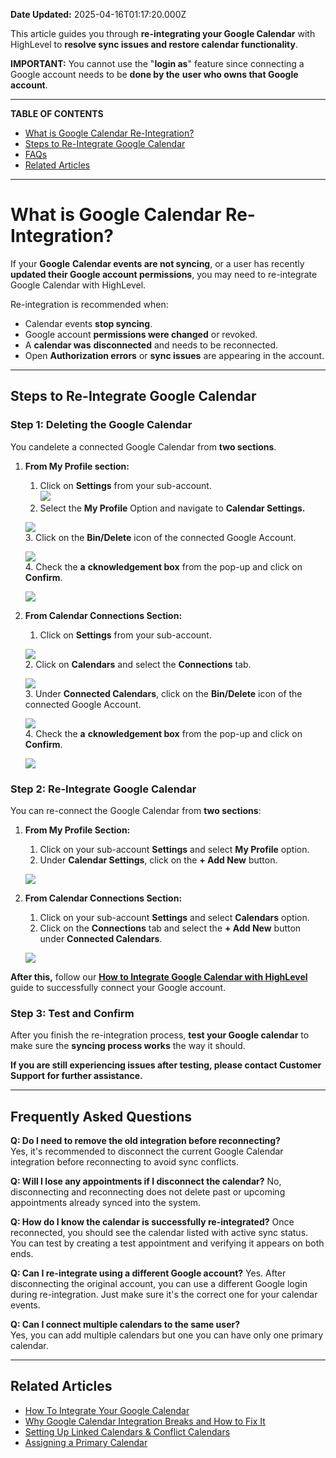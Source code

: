 **Date Updated:** 2025-04-16T01:17:20.000Z

This article guides you through **re-integrating your Google Calendar** with HighLevel to **resolve sync issues and restore calendar functionality**.

  
**IMPORTANT:** You cannot use the "**login as**" feature since connecting a Google account needs to be **done by the** **user who owns that Google account**.

---

**TABLE OF CONTENTS**

* [What is Google Calendar Re-Integration?](#What-is-Google-Calendar-Re-Integration?)[](#Steps-to-Re-Integrate-Google-Calendar)
* [Steps to Re-Integrate Google Calendar](#Steps-to-Re-Integrate-Google-Calendar)[](#Step-1%3A%C2%A0Deleting-the-Google-Calendar)
* [FAQs](#FAQs)[](#Related-Articles)
* [Related Articles](#Related-Articles)

---

# **What is Google Calendar Re-Integration?**

  
If your **Google** **Calendar events are not syncing**, or a user has recently **updated their Google account permissions**, you may need to re-integrate Google Calendar with HighLevel. 

  
Re-integration is recommended when:  
  
* Calendar events **stop syncing**.
* Google account **permissions were changed** or revoked.
* A **calendar was** **disconnected** and needs to be reconnected.
* Open **Authorization errors** or **sync issues** are appearing in the account.

---

## **Steps to Re-Integrate Google Calendar**

  
### **Step 1:** Deleting the Google Calendar

  
You candelete a connected Google Calendar from **two sections**.

  
1. **From My Profile section:**  
   1. Click on **Settings** from your sub-account.  
   ![](https://jumpshare.com/v/4SghRTtmHljEdrRPXOXv+/Screen+Shot+2025-04-15+at+12.21.38+AM.png)  
   2. Select the **My Profile** Option and navigate to **Calendar Settings.**  
         
   **![](https://jumpshare.com/v/fgzezlwYN0gINokGs8NF+/Screen+Shot+2025-04-15+at+12.23.54+AM.png)**  
   3. Click on the **Bin/Delete** icon of the connected Google Account.  
         
   ![](https://jumpshare.com/v/wHqvaNbjO8w77arkZtvA+/Screen+Shot+2025-04-15+at+12.26.40+AM.png)  
   4. Check the **a** **cknowledgement box** from the pop-up and click on **Confirm**.  
         
   ![](https://jumpshare.com/v/JcSVPuZXa1j8k1o32Wkh+/Screen+Shot+2025-04-15+at+12.29.12+AM.png)
2. **From Calendar Connections Section:**  
    
   1. Click on **Settings** from your sub-account.  
         
   ![](https://jumpshare.com/v/4SghRTtmHljEdrRPXOXv+/Screen+Shot+2025-04-15+at+12.21.38+AM.png)  
   2. Click on **Calendars** and select the **Connections** tab.  
         
   ![](https://jumpshare.com/v/FW3Xy2waMSLFGzTk90q3+/Screen+Shot+2025-04-15+at+12.50.32+AM.png)  
   3. Under **Connected Calendars**, click on the **Bin/Delete** icon of the connected Google Account.  
         
   ![](https://jumpshare.com/v/JSPZ8t1aYJ5B86tXlBIh+/Screen+Shot+2025-04-15+at+12.54.32+AM.png)  
   4. Check the **a** **cknowledgement box** from the pop-up and click on **Confirm**.  
         
   ![](https://jumpshare.com/v/pfg4df383qz7OST1tdB7+/Screen+Shot+2025-04-15+at+12.59.49+AM.png)

### **Step 2:** Re-Integrate Google Calendar

  
You can re-connect the Google Calendar from **two sections**:

  
1. **From My Profile Section:**  
    
   1. Click on your sub-account **Settings** and select **My Profile** option.  
   2. Under **Calendar Settings**, click on the **\+ Add New** button.  
         
   ![](https://jumpshare.com/v/PBL6fh3b0RQjMdpqdWXJ+/GIF+Recording+2025-04-15+at+1.19.53+AM.gif)
2. **From Calendar Connections Section:**  
    
   1. Click on your sub-account **Settings** and select **Calendars** option.  
   2. Click on the **Connections** tab and select the **\+ Add New** button under **Connected Calendars**.  
         
   ![](https://jumpshare.com/v/Key1XobKdgef0RgMUVOA+/GIF+Recording+2025-04-15+at+1.28.58+AM.gif)
  
  
**After this,** follow our [**How to Integrate Google Calendar with HighLevel**](https://help.gohighlevel.com/en/support/solutions/articles/155000002369) guide to successfully connect your Google account.

  
### **Step 3:** Test and Confirm

  
After you finish the re-integration process, **test your Google calendar** to make sure the **syncing process works** the way it should. 

  
**If you are still experiencing issues after testing, please contact Customer Support for further assistance.**

---

## **Frequently Asked Questions**

  
**Q: Do I need to remove the old integration before reconnecting?**  
Yes, it's recommended to disconnect the current Google Calendar integration before reconnecting to avoid sync conflicts.

  
**Q: Will I lose any appointments if I disconnect the calendar?** 
No, disconnecting and reconnecting does not delete past or upcoming appointments already synced into the system.

  
**Q: How do I know the calendar is successfully re-integrated?** 
Once reconnected, you should see the calendar listed with active sync status. You can test by creating a test appointment and verifying it appears on both ends.

  
**Q: Can I re-integrate using a different Google account?** 
Yes. After disconnecting the original account, you can use a different Google login during re-integration. Just make sure it's the correct one for your calendar events.

  
**Q: Can I connect multiple calendars to the same user?**  
Yes, you can add multiple calendars but one you can have only one primary calendar.

---

## **Related Articles**

  
* [How To Integrate Your Google Calendar](https://help.gohighlevel.com/en/support/solutions/articles/155000002369)
* [Why Google Calendar Integration Breaks and How to Fix It](https://help.gohighlevel.com/en/support/solutions/articles/48001204159)
* [Setting Up Linked Calendars & Conflict Calendars ](https://help.gohighlevel.com/en/support/solutions/articles/155000002374)
* [Assigning a Primary Calendar](https://help.gohighlevel.com/en/support/solutions/articles/155000002263)[](https://help.gohighlevel.com/en/support/solutions/articles/48001188796)